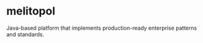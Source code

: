 # melitopol
Java-based platform that implements production-ready enterprise patterns and standards. 
